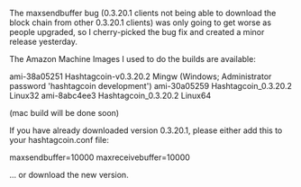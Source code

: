 The maxsendbuffer bug (0.3.20.1 clients not being able to download the block chain from other 0.3.20.1 clients) was only going to get
worse as people upgraded, so I cherry-picked the bug fix and created a minor release yesterday.

The Amazon Machine Images I used to do the builds are available:

  ami-38a05251   Hashtagcoin-v0.3.20.2 Mingw    (Windows; Administrator password 'hashtagcoin development')
  ami-30a05259   Hashtagcoin_0.3.20.2 Linux32
  ami-8abc4ee3   Hashtagcoin_0.3.20.2 Linux64

(mac build will be done soon)

If you have already downloaded version 0.3.20.1, please either add this to your hashtagcoin.conf file:

  maxsendbuffer=10000
  maxreceivebuffer=10000

... or download the new version.
